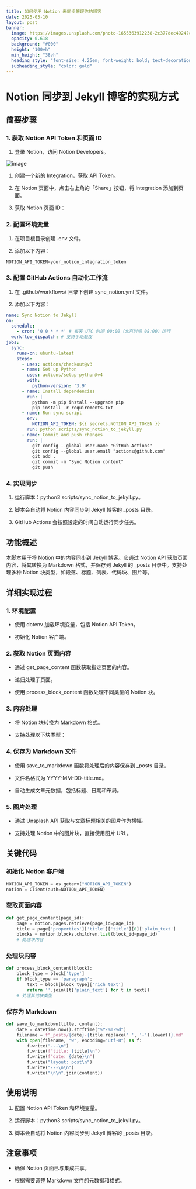 ```yaml
---
title: 如何使用 Notion 来同步管理你的博客
date: 2025-03-10
layout: post
banner:
  image: https://images.unsplash.com/photo-1655363912238-2c377dec4924?crop=entropy&cs=tinysrgb&fit=max&fm=jpg&ixid=M3w2OTIwMzJ8MHwxfHJhbmRvbXx8fHx8fHx8fDE3NDE2MjM3OTV8&ixlib=rb-4.0.3&q=80&w=1080
  opacity: 0.618
  background: "#000"
  height: "100vh"
  min_height: "38vh"
  heading_style: "font-size: 4.25em; font-weight: bold; text-decoration: underline"
  subheading_style: "color: gold"
---
```


# Notion 同步到 Jekyll 博客的实现方式

## 简要步骤

### 1. 获取 Notion API Token 和页面 ID

1. 登录 Notion，访问 Notion Developers。

![image](https://prod-files-secure.s3.us-west-2.amazonaws.com/a7a0cc5a-89b9-4cda-8686-1fba0ca52f40/d19c1afe-dea5-4312-9333-786b0ba83054/image.png?X-Amz-Algorithm=AWS4-HMAC-SHA256&X-Amz-Content-Sha256=UNSIGNED-PAYLOAD&X-Amz-Credential=ASIAZI2LB466Y3YQLYL3%2F20250310%2Fus-west-2%2Fs3%2Faws4_request&X-Amz-Date=20250310T162315Z&X-Amz-Expires=3600&X-Amz-Security-Token=IQoJb3JpZ2luX2VjEEgaCXVzLXdlc3QtMiJHMEUCIQCAu0%2BbV2JNNz44ojFf9CCUO9aSE9CQu3qSTFKBgM3xjgIgOI6A%2FIbM%2Fa%2B71II%2BY5WEzUoIIgolfKsAtNoVqwiZRI4qiAQIkf%2F%2F%2F%2F%2F%2F%2F%2F%2F%2FARAAGgw2Mzc0MjMxODM4MDUiDE9J%2B7D3DlokXcaPeyrcA8zu2NOSbxH6LD%2FEuzEW1vSik%2BWsoUxR3ShjZaX2YHcocTgSIfF7fXdClHS%2FBkxNn45o25tgrVJELlUSfH75rpperO%2BX1Zri8zKZeEA1OUOHilbpw%2BQ9Wytv5sDQPlOb5P1F7UwGjMNeuV2Vaah5X1q8C%2B5UcYb113yTfolpsfGfR1t57SvZNjKJcn12ZlvwiMopSYlfnjO7ianeB4%2BOdb%2BbO5bYY0mwFIKo8K%2FPACo%2Bb2GhL4IU77gAA8FXUH25H5qfMHl0OXHrWef61fmYfz1zCOIdHmdRf%2FYcqsS%2BR8gzArIISerXUndMss3cz%2ByydWmY5knFqXfbnD62N%2F2OnqDTZAx0oTc9y9bhiuEnlm34S35WOdi0FYGvyd3ynbZ5HWoLu6yuTxixmYrJXaA7aiEwTsD4Mj0JPN0i6wHpFkuhBjgjiXtMLoLu50dpTvrV11qYZpagVlTK5OZb%2F4qtsDdFH%2Bn7IYSkFSXoszyVOTvs%2F%2B4fzkzI4cCxbUj4UW%2FRkl9G8i%2BsKZsMyWKv4asG8Y4tyANwwIVhx5xA64Cl0xrus5TYmJyTlK2jHoOZ7YNFdKoxvzuCEfAVzinU%2Fx72dcU428BtALICY0fHhBwTt7Ho91ypXAOMHci6N3T4MOaLvL4GOqUBewRDUadTAtaKDJXVGUYFthf6TGjG46uACT3MevYuMyEtrAvZrdosK8EBsnG8IN4p0y6rY7y1f9erxe90yRDPsP1Bp0fyC3RJSh7jW8zDFz6fy5h4fXqMDnmbhKv08mq0J%2B0oy2kapGazdmgc8qraK6wS3h%2BT5NIkxFE4HhvKVYARDG19MuAPeDDQbdZqMhlvMUXzhuxOFI2qh6Z%2FNSRCpHd7h13C&X-Amz-Signature=dd65cf3abbda9e68d1b2936c68ca644bb96c9230afd3827ef4e1310ee899d220&X-Amz-SignedHeaders=host&x-id=GetObject)

1. 创建一个新的 Integration，获取 API Token。

1. 在 Notion 页面中，点击右上角的「Share」按钮，将 Integration 添加到页面。

1. 获取 Notion 页面 ID：


### 2. 配置环境变量

1. 在项目根目录创建 .env 文件。

1. 添加以下内容：

```javascript
NOTION_API_TOKEN=your_notion_integration_token
```

### 3. 配置 GitHub Actions 自动化工作流

1. 在 .github/workflows/ 目录下创建 sync_notion.yml 文件。

1. 添加以下内容：

```yaml
name: Sync Notion to Jekyll
on:
  schedule:
    - cron: '0 0 * * *' # 每天 UTC 时间 00:00（北京时间 08:00）运行
  workflow_dispatch: # 支持手动触发
jobs:
  sync:
    runs-on: ubuntu-latest
    steps:
      - uses: actions/checkout@v3
      - name: Set up Python
        uses: actions/setup-python@v4
        with:
          python-version: '3.9'
      - name: Install dependencies
        run: |
          python -m pip install --upgrade pip
          pip install -r requirements.txt
      - name: Run sync script
        env:
          NOTION_API_TOKEN: ${{ secrets.NOTION_API_TOKEN }}
        run: python scripts/sync_notion_to_jekyll.py
      - name: Commit and push changes
        run: |
          git config --global user.name "GitHub Actions"
          git config --global user.email "actions@github.com"
          git add .
          git commit -m "Sync Notion content"
          git push
```

### 4. 实现同步

1. 运行脚本：python3 scripts/sync_notion_to_jekyll.py。

1. 脚本会自动将 Notion 内容同步到 Jekyll 博客的 _posts 目录。

1. GitHub Actions 会按照设定的时间自动运行同步任务。

## 功能概述

本脚本用于将 Notion 中的内容同步到 Jekyll 博客。它通过 Notion API 获取页面内容，将其转换为 Markdown 格式，并保存到 Jekyll 的 _posts 目录中。支持处理多种 Notion 块类型，如段落、标题、列表、代码块、图片等。

## 详细实现过程

### 1. 环境配置

- 使用 dotenv 加载环境变量，包括 Notion API Token。

- 初始化 Notion 客户端。

### 2. 获取 Notion 页面内容

- 通过 get_page_content 函数获取指定页面的内容。

- 递归处理子页面。

- 使用 process_block_content 函数处理不同类型的 Notion 块。

### 3. 内容处理

- 将 Notion 块转换为 Markdown 格式。

- 支持处理以下块类型：


### 4. 保存为 Markdown 文件

- 使用 save_to_markdown 函数将处理后的内容保存到 _posts 目录。

- 文件名格式为 YYYY-MM-DD-title.md。

- 自动生成文章元数据，包括标题、日期和布局。

### 5. 图片处理

- 通过 Unsplash API 获取与文章标题相关的图片作为横幅。

- 支持处理 Notion 中的图片块，直接使用图片 URL。

## 关键代码

### 初始化 Notion 客户端

```python
NOTION_API_TOKEN = os.getenv("NOTION_API_TOKEN")
notion = Client(auth=NOTION_API_TOKEN)
```

### 获取页面内容

```python
def get_page_content(page_id):
    page = notion.pages.retrieve(page_id=page_id)
    title = page['properties']['title']['title'][0]['plain_text']
    blocks = notion.blocks.children.list(block_id=page_id)
    # 处理块内容
```

### 处理块内容

```python
def process_block_content(block):
    block_type = block['type']
    if block_type == 'paragraph':
        text = block[block_type]['rich_text']
        return ''.join([t['plain_text'] for t in text])
    # 处理其他块类型
```

### 保存为 Markdown

```python
def save_to_markdown(title, content):
    date = datetime.now().strftime("%Y-%m-%d")
    filename = f"_posts/{date}-{title.replace(' ', '-').lower()}.md"
    with open(filename, "w", encoding="utf-8") as f:
        f.write("---\n")
        f.write(f"title: {title}\n")
        f.write(f"date: {date}\n")
        f.write("layout: post\n")
        f.write("---\n\n")
        f.write("\n\n".join(content))
```

## 使用说明

1. 配置 Notion API Token 和环境变量。

1. 运行脚本：python3 scripts/sync_notion_to_jekyll.py。

1. 脚本会自动将 Notion 内容同步到 Jekyll 博客的 _posts 目录。

## 注意事项

- 确保 Notion 页面已与集成共享。

- 根据需要调整 Markdown 文件的元数据和格式。